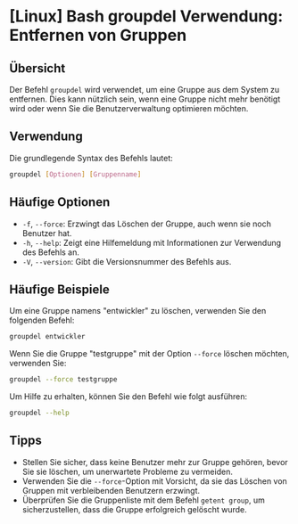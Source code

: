 # [Linux] Bash groupdel Verwendung: Entfernen von Gruppen

## Übersicht
Der Befehl `groupdel` wird verwendet, um eine Gruppe aus dem System zu entfernen. Dies kann nützlich sein, wenn eine Gruppe nicht mehr benötigt wird oder wenn Sie die Benutzerverwaltung optimieren möchten.

## Verwendung
Die grundlegende Syntax des Befehls lautet:

```bash
groupdel [Optionen] [Gruppenname]
```

## Häufige Optionen
- `-f`, `--force`: Erzwingt das Löschen der Gruppe, auch wenn sie noch Benutzer hat.
- `-h`, `--help`: Zeigt eine Hilfemeldung mit Informationen zur Verwendung des Befehls an.
- `-V`, `--version`: Gibt die Versionsnummer des Befehls aus.

## Häufige Beispiele
Um eine Gruppe namens "entwickler" zu löschen, verwenden Sie den folgenden Befehl:

```bash
groupdel entwickler
```

Wenn Sie die Gruppe "testgruppe" mit der Option `--force` löschen möchten, verwenden Sie:

```bash
groupdel --force testgruppe
```

Um Hilfe zu erhalten, können Sie den Befehl wie folgt ausführen:

```bash
groupdel --help
```

## Tipps
- Stellen Sie sicher, dass keine Benutzer mehr zur Gruppe gehören, bevor Sie sie löschen, um unerwartete Probleme zu vermeiden.
- Verwenden Sie die `--force`-Option mit Vorsicht, da sie das Löschen von Gruppen mit verbleibenden Benutzern erzwingt.
- Überprüfen Sie die Gruppenliste mit dem Befehl `getent group`, um sicherzustellen, dass die Gruppe erfolgreich gelöscht wurde.
